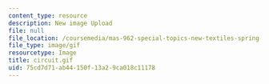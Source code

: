 ```yaml
---
content_type: resource
description: New image Upload
file: null
file_location: /coursemedia/mas-962-special-topics-new-textiles-spring-2010/75cd7d71ab44150f13a29ca018c11178_circuit.gif
file_type: image/gif
resourcetype: Image
title: circuit.gif
uid: 75cd7d71-ab44-150f-13a2-9ca018c11178
---
```

